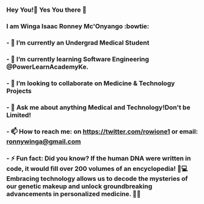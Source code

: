 ### Hey You!👋 Yes You there 👋
### I am Winga Isaac Ronney Mc'Onyango :bowtie:
<!--
**Rowi-1/Rowi-1** is a ✨ _special_ ✨ repository because its `README.md` (this file) appears on your GitHub profile.

Here are some ideas to get you started:

- 🔭 I’m currently working on ...
- 🌱 I’m currently learning ...
- 👯 I’m looking to collaborate on ...
- 🤔 I’m looking for help with ...
- 💬 Ask me about ...
- 📫 How to reach me: ...
- 😄 Pronouns: ...
- ⚡ Fun fact: ...
-->
### - 🔭 I’m currently an Undergrad Medical Student
### - 🌱 I’m currently learning Software Engineering @PowerLearnAcademyKe.
### - 👯 I’m looking to collaborate on Medicine & Technology Projects 
### - 💬 Ask me about anything Medical and Technology!Don't be Limited!
### - 📫 How to reach me: on https://twitter.com/rowione1 or email: ronnywinga@gmail.com
### - ⚡ Fun fact: Did you know? If the human DNA were written in code, it would fill over 200 volumes of an encyclopedia! 🧬💻 Embracing technology allows us to decode the mysteries of our genetic makeup and unlock groundbreaking advancements in personalized medicine. 🚀🔬
